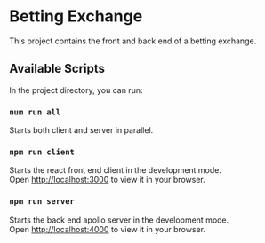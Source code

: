 # Betting Exchange

This project contains the front and back end of a betting exchange.


## Available Scripts

In the project directory, you can run:

### `num run all`

Starts both client and server in parallel.


### `npm run client`

Starts the react front end client in the development mode.\
Open [http://localhost:3000](http://localhost:3000) to view it in your browser.


### `npm run server`

Starts the back end apollo server in the development mode.\
Open [http://localhost:4000](http://localhost:4000) to view it in your browser.
